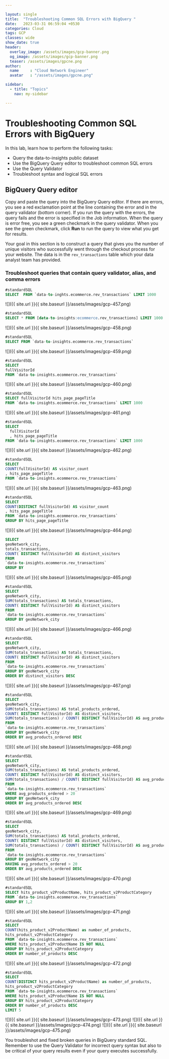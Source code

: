 ```yaml
---

layout: single
title:  "Troubleshooting Common SQL Errors with BigQuery "
date:   2023-03-31 06:59:04 +0530
categories: Cloud
tags: GCP
classes: wide
show_date: true
header:
  overlay_image: /assets/images/gcp-banner.png
  og_image: /assets/images/gcp-banner.png
  teaser: /assets/images/gpcne.png
author:
  name     : "Cloud Network Engineer"
  avatar   : "/assets/images/gpcne.png"

sidebar:
  - title: "Topics"
    nav: my-sidebar

---
```


# Troubleshooting Common SQL Errors with BigQuery

In this lab, learn how to perform the following tasks:

- Query the data-to-insights public dataset
- Use the BigQuery Query editor to troubleshoot common SQL errors
- Use the Query Validator
- Troubleshoot syntax and logical SQL errors

## BigQuery Query editor

Copy and  paste the query into the BigQuery Query editor. If there are errors, you see a red exclamation point at the line containing the error and in the query validator (bottom corner). If you run the query with the errors, the query fails and the error is specified in the Job information. When the query is error free, you see a green checkmark in the query validator. When you see the green checkmark, click **Run** to run the query to view what you get for results.

Your goal in this section is to construct a query that gives you the number of unique visitors who successfully went through the checkout process for your website. The data is in the `rev_transactions` table which your data analyst team has provided. 

### Troubleshoot queries that contain query validator, alias, and comma errors

```sql
#standardSQL
SELECT  FROM `data-to-inghts.ecommerce.rev_transactions` LIMIT 1000
```
![]({{ site.url }}{{ site.baseurl }}/assets/images/gcp-457.png)

```sql
#standardSQL
SELECT * FROM [data-to-insights:ecommerce.rev_transactions] LIMIT 1000
```
![]({{ site.url }}{{ site.baseurl }}/assets/images/gcp-458.png)

```sql
#standardSQL
SELECT FROM `data-to-insights.ecommerce.rev_transactions`
```
![]({{ site.url }}{{ site.baseurl }}/assets/images/gcp-459.png)
```sql
#standardSQL
SELECT
fullVisitorId
FROM `data-to-insights.ecommerce.rev_transactions`
```
![]({{ site.url }}{{ site.baseurl }}/assets/images/gcp-460.png)
```sql
#standardSQL
SELECT fullVisitorId hits_page_pageTitle
FROM `data-to-insights.ecommerce.rev_transactions` LIMIT 1000
```
![]({{ site.url }}{{ site.baseurl }}/assets/images/gcp-461.png)
```sql
#standardSQL
SELECT
  fullVisitorId
  , hits_page_pageTitle
FROM `data-to-insights.ecommerce.rev_transactions` LIMIT 1000
```

![]({{ site.url }}{{ site.baseurl }}/assets/images/gcp-462.png)

```sql
#standardSQL
SELECT
COUNT(fullVisitorId) AS visitor_count
, hits_page_pageTitle
FROM `data-to-insights.ecommerce.rev_transactions`
```

![]({{ site.url }}{{ site.baseurl }}/assets/images/gcp-463.png)

```sql
#standardSQL
SELECT
COUNT(DISTINCT fullVisitorId) AS visitor_count
, hits_page_pageTitle
FROM `data-to-insights.ecommerce.rev_transactions`
GROUP BY hits_page_pageTitle
```

![]({{ site.url }}{{ site.baseurl }}/assets/images/gcp-464.png)

```sql
SELECT
geoNetwork_city,
totals_transactions,
COUNT( DISTINCT fullVisitorId) AS distinct_visitors
FROM
`data-to-insights.ecommerce.rev_transactions`
GROUP BY
```

![]({{ site.url }}{{ site.baseurl }}/assets/images/gcp-465.png)

```sql
#standardSQL
SELECT
geoNetwork_city,
SUM(totals_transactions) AS totals_transactions,
COUNT( DISTINCT fullVisitorId) AS distinct_visitors
FROM
`data-to-insights.ecommerce.rev_transactions`
GROUP BY geoNetwork_city
```
![]({{ site.url }}{{ site.baseurl }}/assets/images/gcp-466.png)
```sql
#standardSQL
SELECT
geoNetwork_city,
SUM(totals_transactions) AS totals_transactions,
COUNT( DISTINCT fullVisitorId) AS distinct_visitors
FROM
`data-to-insights.ecommerce.rev_transactions`
GROUP BY geoNetwork_city
ORDER BY distinct_visitors DESC
```
![]({{ site.url }}{{ site.baseurl }}/assets/images/gcp-467.png)
```sql
#standardSQL
SELECT
geoNetwork_city,
SUM(totals_transactions) AS total_products_ordered,
COUNT( DISTINCT fullVisitorId) AS distinct_visitors,
SUM(totals_transactions) / COUNT( DISTINCT fullVisitorId) AS avg_products_ordered
FROM
`data-to-insights.ecommerce.rev_transactions`
GROUP BY geoNetwork_city
ORDER BY avg_products_ordered DESC
```
![]({{ site.url }}{{ site.baseurl }}/assets/images/gcp-468.png)
```sql
#standardSQL
SELECT
geoNetwork_city,
SUM(totals_transactions) AS total_products_ordered,
COUNT( DISTINCT fullVisitorId) AS distinct_visitors,
SUM(totals_transactions) / COUNT( DISTINCT fullVisitorId) AS avg_products_ordered
FROM
`data-to-insights.ecommerce.rev_transactions`
WHERE avg_products_ordered > 20
GROUP BY geoNetwork_city
ORDER BY avg_products_ordered DESC
```
![]({{ site.url }}{{ site.baseurl }}/assets/images/gcp-469.png)
```sql
#standardSQL
SELECT
geoNetwork_city,
SUM(totals_transactions) AS total_products_ordered,
COUNT( DISTINCT fullVisitorId) AS distinct_visitors,
SUM(totals_transactions) / COUNT( DISTINCT fullVisitorId) AS avg_products_ordered
FROM
`data-to-insights.ecommerce.rev_transactions`
GROUP BY geoNetwork_city
HAVING avg_products_ordered > 20
ORDER BY avg_products_ordered DESC
```
![]({{ site.url }}{{ site.baseurl }}/assets/images/gcp-470.png)
```sql
#standardSQL
SELECT hits_product_v2ProductName, hits_product_v2ProductCategory
FROM `data-to-insights.ecommerce.rev_transactions`
GROUP BY 1,2
```
![]({{ site.url }}{{ site.baseurl }}/assets/images/gcp-471.png)
```sql
#standardSQL
SELECT
COUNT(hits_product_v2ProductName) as number_of_products,
hits_product_v2ProductCategory
FROM `data-to-insights.ecommerce.rev_transactions`
WHERE hits_product_v2ProductName IS NOT NULL
GROUP BY hits_product_v2ProductCategory
ORDER BY number_of_products DESC
```
![]({{ site.url }}{{ site.baseurl }}/assets/images/gcp-472.png)
```sql
#standardSQL
SELECT
COUNT(DISTINCT hits_product_v2ProductName) as number_of_products,
hits_product_v2ProductCategory
FROM `data-to-insights.ecommerce.rev_transactions`
WHERE hits_product_v2ProductName IS NOT NULL
GROUP BY hits_product_v2ProductCategory
ORDER BY number_of_products DESC
LIMIT 5
```
![]({{ site.url }}{{ site.baseurl }}/assets/images/gcp-473.png)
![]({{ site.url }}{{ site.baseurl }}/assets/images/gcp-474.png)
![]({{ site.url }}{{ site.baseurl }}/assets/images/gcp-475.png)

You troubleshot and fixed broken queries in BigQuery standard SQL.  Remember to use the Query Validator for incorrect query syntax but also  to be critical of your query results even if your query executes  successfully.

  

  

